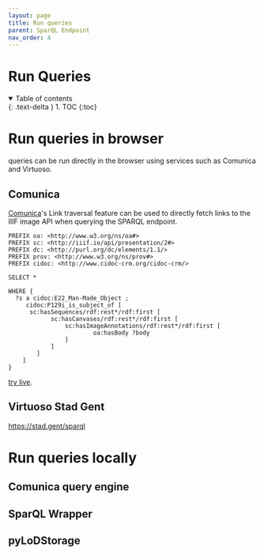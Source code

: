 ```yaml
---
layout: page
title: Run queries
parent: SparQL Endpoint
nav_order: 4
---
```


# Run Queries

<details open markdown="block">
  <summary>
    Table of contents
  </summary>
  {: .text-delta }
1. TOC
{:toc}
</details>

# Run queries in browser

queries can be run directly in the browser using services such as Comunica and Virtuoso. 

## Comunica

[Comunica](https://comunica.dev/)'s Link traversal feature can be used to directly fetch links to the IIIF image API when querying the SPARQL endpoint. 

```
PREFIX oa: <http://www.w3.org/ns/oa#>
PREFIX sc: <http://iiif.io/api/presentation/2#>
PREFIX dc: <http://purl.org/dc/elements/1.1/>
PREFIX prov: <http://www.w3.org/ns/prov#>
PREFIX cidoc: <http://www.cidoc-crm.org/cidoc-crm/>

SELECT *

WHERE {
  ?s a cidoc:E22_Man-Made_Object ;
     cidoc:P129i_is_subject_of [
      sc:hasSequences/rdf:rest*/rdf:first [
    		sc:hasCanvases/rdf:rest*/rdf:first [
          		sc:hasImageAnnotations/rdf:rest*/rdf:first [
            			oa:hasBody ?body
        		]
      		]
    	]
  	]
}
```

[try live](https://comunica.github.io/comunica-feature-link-traversal-web-clients/builds/follow-match-query/#datasources=https%3A%2F%2Fapidg.gent.be%2Fopendata%2Fadlib2eventstream%2Fv1%2Fdmg%2Fobjecten%3FgeneratedAtTime%3D2022-08-25T00%3A00%3A33.474Z&query=PREFIX%20oa%3A%20%3Chttp%3A%2F%2Fwww.w3.org%2Fns%2Foa%23%3E%0APREFIX%20sc%3A%20%3Chttp%3A%2F%2Fiiif.io%2Fapi%2Fpresentation%2F2%23%3E%0APREFIX%20dc%3A%20%3Chttp%3A%2F%2Fpurl.org%2Fdc%2Felements%2F1.1%2F%3E%0APREFIX%20prov%3A%20%3Chttp%3A%2F%2Fwww.w3.org%2Fns%2Fprov%23%3E%0APREFIX%20cidoc%3A%20%3Chttp%3A%2F%2Fwww.cidoc-crm.org%2Fcidoc-crm%2F%3E%0A%0ASELECT%20*%0A%0AWHERE%20%7B%0A%20%20%3Fs%20a%20cidoc%3AE22_Man-Made_Object%20%3B%0A%20%20%20%20%20cidoc%3AP129i_is_subject_of%20%5B%0A%20%20%20%20%20%20sc%3AhasSequences%2Frdf%3Arest*%2Frdf%3Afirst%20%5B%0A%20%20%20%20%09%09sc%3AhasCanvases%2Frdf%3Arest*%2Frdf%3Afirst%20%5B%0A%20%20%20%20%20%20%20%20%20%20%09%09sc%3AhasImageAnnotations%2Frdf%3Arest*%2Frdf%3Afirst%20%5B%0A%20%20%20%20%20%20%20%20%20%20%20%20%09%09%09oa%3AhasBody%20%3Fbody%0A%20%20%20%20%20%20%20%20%09%09%5D%0A%20%20%20%20%20%20%09%09%5D%0A%20%20%20%20%09%5D%0A%20%20%09%5D%0A%7D).

## Virtuoso Stad Gent

https://stad.gent/sparql

# Run queries locally

## Comunica query engine

## SparQL Wrapper

## pyLoDStorage
